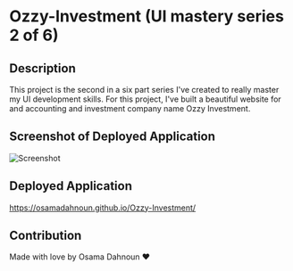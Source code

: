 # Ozzy-Investment (UI mastery series 2 of 6)

## Description

This project is the second in a six part series I've created to really master my UI development skills. For this project, I've built a beautiful website for and accounting and investment company name Ozzy Investment.

## Screenshot of Deployed Application

![Screenshot](./images/screenshot.png)

## Deployed Application

https://osamadahnoun.github.io/Ozzy-Investment/

## Contribution

Made with love by Osama Dahnoun ❤️
